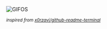 <div align="justify">
<picture>
    <source media="(prefers-color-scheme: dark)" srcset="https://i.ibb.co/Y0CPPyZ/output-gif.gif">
    <source media="(prefers-color-scheme: light)" srcset="https://i.ibb.co/Y0CPPyZ/output-gif.gif">
    <img alt="GIFOS" src="https://i.ibb.co/Y0CPPyZ/output-gif.gif">
</picture>

<sub><i>inspired from [x0rzavi/github-readme-terminal](https://github.com/x0rzavi/github-readme-terminal)</i></sub>

</div>

<!-- Image deletion URL: https://ibb.co/xFkXXfH/1e6b11327749249ff15c2334b71727e7 -->